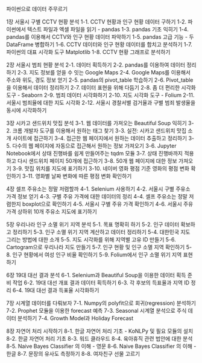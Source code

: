 파이썬으로 데이터 주무르기

1장 서울시 구별 CCTV 현황 분석
1-1. CCTV 현황과 인구 현황 데이터 구하기
1-2. 파이썬에서 텍스트 파일과 엑셀 파일을 읽기 - pandas
1-3. pandas 기초 익히기
1-4. pandas를 이용해서 CCTV와 인구 현황 데이터 파악하기
1-5. pandas 고급 기능 - 두 DataFrame 병합하기
1-6. CCTV 데이터와 인구 현황 데이터를 합치고 분석하기
1-7. 파이썬의 대표 시각화 도구 Matplotlib
1-8. CCTV 현황 그래프로 분석하기

2장 서울시 범죄 현황 분석
2-1. 데이터 획득하기
2-2. pandas를 이용하여 데이터 정리하기
2-3. 지도 정보를 얻을 수 잇는 Google Maps
2-4. Google Maps를 이용해서 주소와 위도, 경도 정보 얻기
2-5. pandas의 pivot_table 학습하기
2-6. Pivot_table을 이용해서 데이터 정리하기
2-7. 데이터 표현을 위해 다듬기
2-8. 좀 더 편리한 시각화 도구 - Seaborn
2-9. 범죄 데이터 시각화하기
2-10. 지도 시각화 도구 - Folium
2-11. 서울시 범죄율에 대한 지도 시각화
2-12. 서울시 경찰서별 검거율과 구별 범죄 발생율을 동시에 시각화하기

3장 시카고 샌드위치 맛집 분석
3-1. 웹 데이터를 가져오는 Beautiful Soup 익히기
3-2. 크롬 개발자 도구를 이용해서 원하는 태그 찾기
3-3. 실전: 시카고 샌드위치 맛집 소개 사이트에 접근하기
3-4. 접근한 웹 페이지에서 원하는 데이터 추출하고 정리하기
3-5. 다수의 웹 페이지에 자동으로 접근해서 원하는 정보 가져오기
3-6. Jupyter Notebook에서 상태 진행바를 쉽게 만들어주는 tqdm 모듈
3-7. 상태 진행바까지 적용하고 다시 샌드위치 페이지 50개에 접근하기
3-8. 50개 웹 페이지에 대한 정보 가져오기
3-9. 맛집 위치를 지도에 표기하기
3-10. 네이버 영화 평점 기준 영화의 평점 변화 확인하기
3-11. 영화별 날짜 변화에 따른 평점 변화 확인하기

4장 셀프 주유소는 정말 저렴할까
4-1. Selenium 사용하기
4-2. 서울시 구별 주유소 가격 정보 얻기
4-3. 구별 주유 가격에 대한 데이터의 정리
4-4. 셀프 주유소는 정말 저렴한지 boxplot으로 확인하기
4-5. 서울시 구별 주유 가격 확인하기
4-6. 서울시 주유 가격 상하위 10개 주유소 지도에 표기하기

5장 우리나라 인구 소멸 위기 지역 분석
5-1. 목표 명확히 하기
5-2. 인구 데이터 확보하고 정리하기
5-3. 인구 소멸 위기 지역 계산하고 데이터 정리하기
5-4. 대한민국 지도 그리는 방법에 대한 소개
5-5. 지도 시각화를 위해 지역별 고유 ID 만들기
5-6. Cartogram으로 우리나라 지도 만들기
5-7. 인구 현황 및 인구 소멸 지역 확인하기
5-8. 인구 현황에서 여성 인구 비율 확인하기
5-9. Folium에서 인구 소멸 위기 지역 표현하기

6장 19대 대선 결과 분석
6-1. Selenium과 Beautiful Soup을 이용한 데이터 획득 준비 작업
6-2. 19대 대선 개표 결과 데이터 획득하기
6-3. 각 후보의 득표율과 지역 ID 정리
6-4. 19대 대선 결과 득표율 시각화하기

7장 시계열 데이터를 다뤄보자
7-1. Numpy의 polyfit으로 회귀(regression) 분석하기
7-2. Prophet 모듈을 이용한 forecast 예측
7-3. Seasonal 시계열 분석으로 주식 데이터 분석하기
7-4. Growth Model과 Holiday Forecast

8장 자연어 처리 시작하기
8-1. 한글 자연어 처리 기초 - KoNLPy 및 필요 모듈의 설치
8-2. 한글 자연어 처리 기초
8-3. 워드 클라우드
8-4. 육아휴직 관련 법안에 대한 분석
8-5. Naive Bayes Classifier 의 이해 - 영문
8-6. Naive Bayes Classifier 의 이해 - 한글
8-7. 문장의 유사도 측정하기
8-8. 여자친구 선물 고르기
